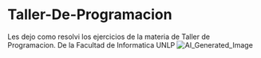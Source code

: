 # Taller-De-Programacion
Les dejo como resolvi los ejercicios de la materia de Taller de Programacion. De la Facultad de Informatica UNLP
![AI_Generated_Image](https://github.com/Giancardonee/Taller-De-Programacion/assets/114377978/75d0a937-43b0-4c9f-ad58-0c10fba0e16f)
